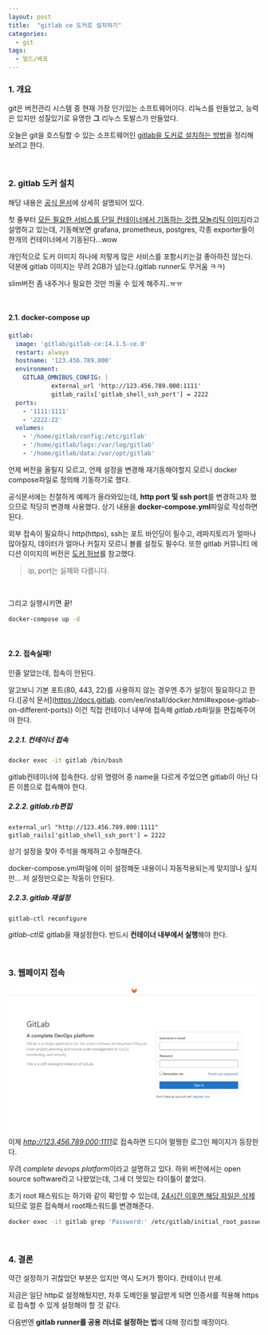 ```yaml
---
layout: post
title:  "gitlab ce 도커로 설치하기"
categories:
  - git
tags:
  - 빌드/배포
---
```


### 1. 개요
git은 버전관리 시스템 중 현재 가장 인기있는 소프트웨어이다.
리눅스를 만들었고, 능력은 있지만 성질있기로 유명한 **그** 리누스 토발스가 만들었다.

오늘은 git을 호스팅할 수 있는 소프트웨어인 <ins>gitlab을 도커로 설치하는 방법</ins>을 정리해보려고 한다.

<br/>

### 2. gitlab 도커 설치
해당 내용은 [공식 문서](https://docs.gitlab.com/ee/install/docker.html)에 상세히 설명되어 있다.

첫 줄부터 <ins>모든 필요한 서비스를 단일 컨테이너에서 기동하는 깃랩 모놀리틱 이미지</ins>라고 설명하고 있는데,
기동해보면 grafana, prometheus, postgres, 각종 exporter들이 한개의 컨테이너에서 기동된다...wow

개인적으로 도커 이미지 하나에 저렇게 많은 서비스를 포함시키는걸 좋아하진 않는다.
덕분에 gitlab 이미지는 무려 2GB가 넘는다.(gitlab runner도 무거움 ㅋㅋ)

slim버전 좀 내주거나 필요한 것만 띄울 수 있게 해주지..ㅠㅠ

<br/>

#### 2.1. docker-compose up
```yaml
gitlab:
  image: 'gitlab/gitlab-ce:14.1.5-ce.0'
  restart: always
  hostname: '123.456.789.000'
  environment:
    GITLAB_OMNIBUS_CONFIG: |
            external_url 'http://123.456.789.000:1111'
            gitlab_rails['gitlab_shell_ssh_port'] = 2222
  ports:
    - '1111:1111'
    - '2222:22'
  volumes:
    - '/home/gitlab/config:/etc/gitlab'
    - '/home/gitlab/logs:/var/log/gitlab'
    - '/home/gitlab/data:/var/opt/gitlab'
```
언제 버전을 올릴지 모르고, 언제 설정을 변경해 재기동해야할지 모르니 docker compose파일로 정의해 기동하기로 했다.

공식문서에는 친절하게 예제가 올라와있는데, **http port 및 ssh port**를 변경하고자 했으므로 적당히 변경해 사용했다.
상기 내용을 **docker-compose.yml**파일로 작성하면 된다.

외부 접속이 필요하니 http(https), ssh는 포트 바인딩이 필수고,
레파지토리가 얼마나 많아질지, 데이터가 얼마나 커질지 모르니 볼륨 설정도 필수다.
또한 gitlab 커뮤니티 에디션 이미지의 버전은 [도커 허브](https://hub.docker.com/r/gitlab/gitlab-ce)를 참고했다.

> ip, port는 실제와 다릅니다.

<br/>

그리고 실행시키면 끝!
```bash
docker-compose up -d
```

<br/>

#### 2.2. 접속실패!
인줄 알았는데, 접속이 안된다.

알고보니 기본 포트(80, 443, 22)를 사용하지 않는 경우엔 추가 설정이 필요하다고 한다.([공식 문서](https://docs.gitlab.
com/ee/install/docker.html#expose-gitlab-on-different-ports))
이건 직접 컨테이너 내부에 접속해 <var>gitlab.rb</var>파일을 편집해주어야 한다.

##### 2.2.1. 컨테이너 접속
```bash
docker exec -it gitlab /bin/bash
```
gitlab컨테이너에 접속한다. 상위 명령어 중 name을 다르게 주었으면 gitlab이 아닌 다른 이름으로 접속해야 한다.


##### 2.2.2. gitlab.rb편집
```shell
external_url "http://123.456.789.000:1111"
gitlab_rails['gitlab_shell_ssh_port'] = 2222
```
상기 설정을 찾아 주석을 해제하고 수정해준다.

docker-compose.yml파일에 이미 설정해둔 내용이니 자동적용되는게 맞지않나 싶지만... 
저 설정만으로는 작동이 안된다.


##### 2.2.3. gitlab 재설정
```shell
gitlab-ctl reconfigure
```
<var>gitlab-ctl</var>로 gitlab을 재설정한다.
반드시 **컨테이너 내부에서 실행**해야 한다.

<br/>

### 3. 웹페이지 접속

![gitlab-main](/assets/gitlab-main.png)
이제 <var>http://123.456.789.000:1111</var>로 접속하면 드디어 멀쩡한 로그인 페이지가 등장한다.

무려 <var>complete devops platform</var>이라고 설명하고 있다.
하위 버전에서는 open source software라고 나왔었는데, 그새 더 멋있는 타이틀이 붙었다.

초기 root 패스워드는 하기와 같이 확인할 수 있는데, <ins>24시간 이후면 해당 파일은 삭제</ins>되므로 얼른 접속해서 
root패스워드를 변경해준다.

```bash
docker exec -it gitlab grep 'Password:' /etc/gitlab/initial_root_password
```

<br/>

### 4. 결론
약간 설정하기 귀찮았던 부분은 있지만 역시 도커가 짱이다. 컨테이너 만세.

지금은 일단 http로 설정해뒀지만, 차후 도메인을 발급받게 되면 인증서를 적용해 https로 접속할 수 있게
설정해야 할 것 같다.

다음번엔 **gitlab runner를 공용 러너로 설정하는 법**에 대해 정리할 예정이다.
